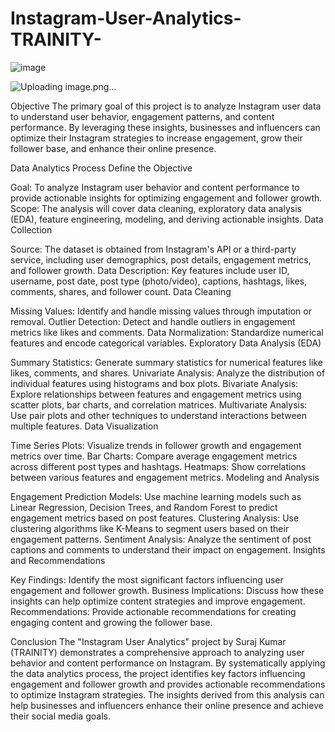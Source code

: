 # Instagram-User-Analytics-TRAINITY-

![image](https://github.com/user-attachments/assets/726e3d34-290f-494a-8085-2919b6d1fa61)

![Uploading image.png…]()



Objective
The primary goal of this project is to analyze Instagram user data to understand user behavior, engagement patterns, and content performance. By leveraging these insights, businesses and influencers can optimize their Instagram strategies to increase engagement, grow their follower base, and enhance their online presence.

Data Analytics Process
Define the Objective

Goal: To analyze Instagram user behavior and content performance to provide actionable insights for optimizing engagement and follower growth.
Scope: The analysis will cover data cleaning, exploratory data analysis (EDA), feature engineering, modeling, and deriving actionable insights.
Data Collection

Source: The dataset is obtained from Instagram's API or a third-party service, including user demographics, post details, engagement metrics, and follower growth.
Data Description: Key features include user ID, username, post date, post type (photo/video), captions, hashtags, likes, comments, shares, and follower count.
Data Cleaning

Missing Values: Identify and handle missing values through imputation or removal.
Outlier Detection: Detect and handle outliers in engagement metrics like likes and comments.
Data Normalization: Standardize numerical features and encode categorical variables.
Exploratory Data Analysis (EDA)

Summary Statistics: Generate summary statistics for numerical features like likes, comments, and shares.
Univariate Analysis: Analyze the distribution of individual features using histograms and box plots.
Bivariate Analysis: Explore relationships between features and engagement metrics using scatter plots, bar charts, and correlation matrices.
Multivariate Analysis: Use pair plots and other techniques to understand interactions between multiple features.
Data Visualization

Time Series Plots: Visualize trends in follower growth and engagement metrics over time.
Bar Charts: Compare average engagement metrics across different post types and hashtags.
Heatmaps: Show correlations between various features and engagement metrics.
Modeling and Analysis

Engagement Prediction Models: Use machine learning models such as Linear Regression, Decision Trees, and Random Forest to predict engagement metrics based on post features.
Clustering Analysis: Use clustering algorithms like K-Means to segment users based on their engagement patterns.
Sentiment Analysis: Analyze the sentiment of post captions and comments to understand their impact on engagement.
Insights and Recommendations

Key Findings: Identify the most significant factors influencing user engagement and follower growth.
Business Implications: Discuss how these insights can help optimize content strategies and improve engagement.
Recommendations: Provide actionable recommendations for creating engaging content and growing the follower base.

Conclusion
The "Instagram User Analytics" project by Suraj Kumar (TRAINITY) demonstrates a comprehensive approach to analyzing user behavior and content performance on Instagram. By systematically applying the data analytics process, the project identifies key factors influencing engagement and follower growth and provides actionable recommendations to optimize Instagram strategies. The insights derived from this analysis can help businesses and influencers enhance their online presence and achieve their social media goals.
